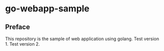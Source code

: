 # go-webapp-sample



## Preface
This repository is the sample of web application using golang.
Test version 1.
Test version 2.
